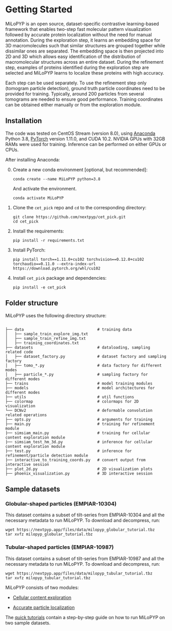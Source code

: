 # Getting Started

MiLoPYP is an open source, dataset-specific contrastive learning-based framework that enables two-step fast molecular pattern visualization followed by accurate protein localization without the need for manual annotation. During the exploration step, it learns an embedding space for 3D macromolecules such that similar structures are grouped together while dissimilar ones are separated. The embedding space is then projected into 2D and 3D which allows easy identification of the distribution of macromolecular structures across an entire dataset. During the refinement step, examples of proteins identified during the exploration step are selected and MiLoPYP learns to localize these proteins with high accuracy.

Each step can be used separately. To use the refinement step only (tomogram particle detection), ground truth particle coordinates need to be provided for training. Typically, around 200 particles from several tomograms are needed to ensure good performance. Training coordinates can be obtained either manually or from the exploration module.

## Installation

The code was tested on CentOS Stream (version 8.0), using [Anaconda](https://www.anaconda.com/download) Python 3.8, [PyTorch]((http://pytorch.org/)) version 1.11.0, and CUDA 10.2. NVIDIA GPUs with 32GB RAMs were used for training. Inference can be performed on either GPUs or CPUs.

After installing Anaconda:

0. Create a new conda environment [optional, but recommended]:

    ```
    conda create --name MiLoPYP python=3.8
    ```

    And activate the environment.

    ```
    conda activate MiLoPYP
    ```

1. Clone the `cet_pick` repo and `cd` to the corresponding directory:

    ```
    git clone https://github.com/nextpyp/cet_pick.git
    cd cet_pick
    ```

2. Install the requirements:

    ```
    pip install -r requirements.txt
    ```

3. Install PyTorch:

    ```
    pip install torch==1.11.0+cu102 torchvision==0.12.0+cu102 torchaudio==0.11.0 --extra-index-url https://download.pytorch.org/whl/cu102
    ```

4. Install `cet_pick` package and dependencies:

    ```
    pip install -e cet_pick
    ```

## Folder structure

MiLoPYP uses the following directory structure:

```

├── data                                # training data
│   ├── sample_train_explore_img.txt
│   ├── sample_train_refine_img.txt
│   ├── training_coordinates.txt
├── datasets                            # dataloading, sampling related code
│   ├── dataset_factory.py              # dataset factory and sampling factory
│   ├── tomo_*.py                       # data factory for different modes
│   ├── particle_*.py                   # sampling factory for different modes
├── trains                              # model training modules
├── models                              # model architectures for different modes
├── utils                               # util functions
├── colormap                            # colormaps for 2D visualization
└── DCNv2                               # deformable convolution related operations
├── opts.py                             # arguments for training
├── main.py                             # training for refinement module
├── simsiam_main.py                     # training for cellular content exploration module
├── simsiam_test_hm_3d.py               # inference for cellular content exploration module
├── test.py                             # inference for refinement/particle detection module
├── interactive_to_training_coords.py   # convert output from interactive session
├── plot_2d.py                          # 2D visualization plots
├── phoenix_visualization.py            # 3D interactive session

```

## Sample datasets

### Globular-shaped particles (EMPIAR-10304)

This dataset contains a subset of tilt-series from EMPIAR-10304 and all the necessary metadata to run MiLoPYP. 
To download and decompress, run:
```
wget https://nextpyp.app/files/data/milopyp_globular_tutorial.tbz
tar xvfz milopyp_globular_tutorial.tbz
```

### Tubular-shaped particles (EMPIAR-10987)
This dataset contains a subset of tilt-series from EMPIAR-10987 and all the necessary metadata to run MiLoPYP. 
To download and decompress, run:
```
wget https://nextpyp.app/files/data/milopyp_tubular_tutorial.tbz
tar xvfz milopyp_tubular_tutorial.tbz
```

MiLoPYP consists of two modules:

- [Cellular content exploration](explore.md)

- [Accurate particle localization](refine.md)

The [quick tutorials](quick_tutorial.md) contain a step-by-step guide on how to run MiLoPYP on two sample datasets.

<!-- For full documentation visit [mkdocs.org](https://www.mkdocs.org). -->

<!-- ## Commands

* `mkdocs new [dir-name]` - Create a new project.
* `mkdocs serve` - Start the live-reloading docs server.
* `mkdocs build` - Build the documentation site.
* `mkdocs -h` - Print help message and exit.

## Project layout

    mkdocs.yml    # The configuration file.
    docs/
        index.md  # The documentation homepage.
        ...       # Other markdown pages, images and other files.
 -->